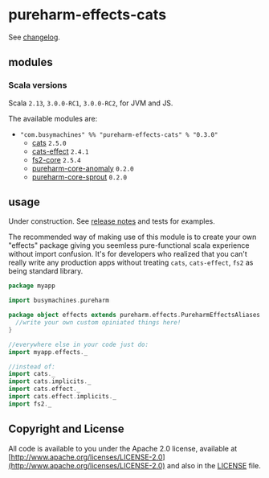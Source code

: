 # pureharm-effects-cats

See [changelog](./CHANGELOG.md).

## modules

### Scala versions
Scala `2.13`, `3.0.0-RC1`, `3.0.0-RC2`, for JVM and JS.

The available modules are:

- `"com.busymachines" %% "pureharm-effects-cats" % "0.3.0"`
    - [cats](https://github.com/typelevel/cats/releases) `2.5.0`
    - [cats-effect](https://github.com/typelevel/cats-effect/releases) `2.4.1`
    - [fs2-core](https://github.com/typelevel/fs2/releases) `2.5.4`
    - [pureharm-core-anomaly](https://github.com/busymachines/pureharm-core/releases) `0.2.0`
    - [pureharm-core-sprout](https://github.com/busymachines/pureharm-core/releases) `0.2.0`

## usage

Under construction. See [release notes](https://github.com/busymachines/pureharm-effects-cats/releases) and tests for examples.

The recommended way of making use of this module is to create your own "effects" package giving you seemless pure-functional scala experience without import confusion. It's for developers who realized that you can't really write any production apps without treating `cats`, `cats-effect`, `fs2` as being standard library.

```scala
package myapp

import busymachines.pureharm

package object effects extends pureharm.effects.PureharmEffectsAliases with pureharm.effects.PureharmEffectsImplicits {
  //write your own custom opiniated things here!
}

//everywhere else in your code just do:
import myapp.effects._

//instead of:
import cats._
import cats.implicits._
import cats.effect._
import cats.effect.implicits._
import fs2._
```

## Copyright and License

All code is available to you under the Apache 2.0 license, available
at [http://www.apache.org/licenses/LICENSE-2.0](http://www.apache.org/licenses/LICENSE-2.0) and also in
the [LICENSE](./LICENSE) file.
